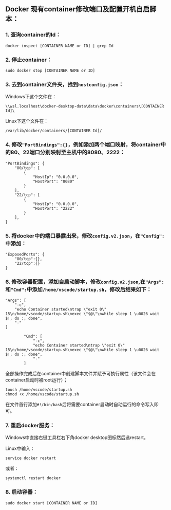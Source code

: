 ## Docker 现有container修改端口及配置开机自启脚本：

### 1.  查询container的Id：
```
docker inspect [CONTAINER NAME or ID] | grep Id
```
### 2.  停止container：
```
sudo docker stop [CONTAINER NAME or ID]
```
### 3.  去到container文件夹，找到`hostconfig.json`：
Windows下这个文件在：
```
\\wsl.localhost\docker-desktop-data\data\docker\containers\[CONTAINER Id]\
```
Linux下这个文件在：
```
/var/lib/docker/containers/[CONTAINER Id]/
```
### 4.  修改`"PortBindings":{}`，例如添加两个端口映射，将container中的80、22端口分别映射至主机中的8080、2222：
```
"PortBindings": {
    "80/tcp": [
        {
            "HostIp": "0.0.0.0",
            "HostPort": "8080"
        }
    ],
    "22/tcp": [
        {
            "HostIp": "0.0.0.0",
            "HostPort": "2222"
        }
    ],
}
```
### 5.  将docker中的端口暴露出来，修改`config.v2.json`，在`"Config":`中添加：
```
"ExposedPorts": {
    "80/tcp":{},
    "22/tcp":{}
}
```
### 6.  修改容器配置，添加自启动脚本，修改`config.v2.json`,在`"Args":`和`"Cmd":`中添加`/home/vscode/startup.sh`，修改后结果如下：
```
"Args": [
    "-c",
    "echo Container started\ntrap \"exit 0\" 15\n/home/vscode/startup.sh\nexec \"$@\"\nwhile sleep 1 \u0026 wait $!; do :; done",
    "-"
]
```
```
        "Cmd": [
            "-c",
            "echo Container started\ntrap \"exit 0\" 15\n/home/vscode/startup.sh\nexec \"$@\"\nwhile sleep 1 \u0026 wait $!; do :; done",
            "-"
        ]
```
全部操作完成后在container中创建脚本文件并赋予可执行属性（该文件会在container启动时被root运行）；
```
touch /home/vscode/startup.sh
chmod +x /home/vscode/startup.sh
```
在文件首行添加`#!/bin/bash`后将需要container启动时自动运行的命令写入即可。

### 7.  重启docker服务：
Windows中直接右键工具栏右下角docker desktop图标然后选restart。

Linux中输入：
```
service docker restart
```
或者：
```
systemctl restart docker
```
### 8.  启动容器：
```
sudo docker start [CONTAINER NAME or ID]
```





